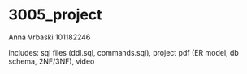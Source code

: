# 3005_project

Anna Vrbaski
101182246

includes: sql files (ddl.sql, commands.sql), project pdf (ER model, db schema, 2NF/3NF), video
